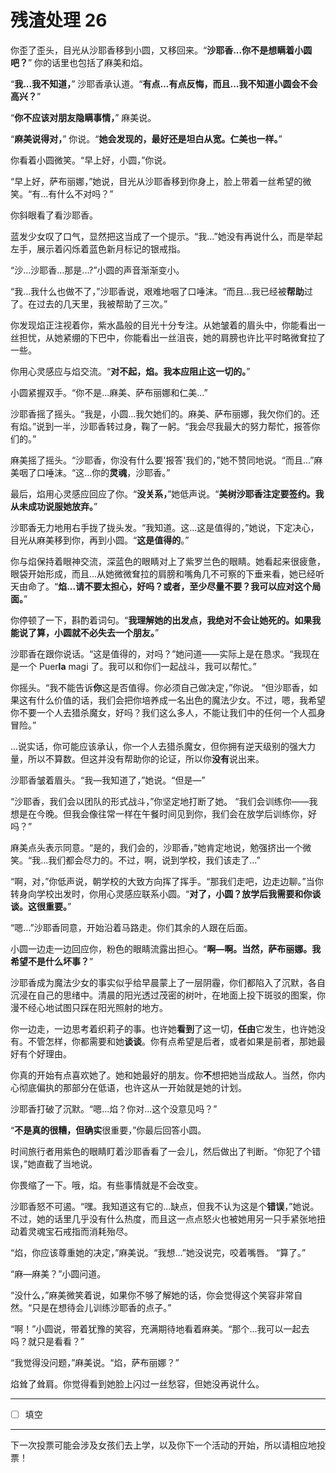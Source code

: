 # 残渣处理 26

你歪了歪头，目光从沙耶香移到小圆，又移回来。“**沙耶香...你不是想瞒着小圆吧？**” 你的话里也包括了麻美和焰。

“**我...我不知道，**” 沙耶香承认道。“**有点...有点反悔，而且...我不知道小圆会不会高兴？**”

“**你不应该对朋友隐瞒事情，**” 麻美说。

“**麻美说得对，**” 你说。“**她会发现的，最好还是坦白从宽。仁美也一样。**”

你看着小圆微笑。“早上好，小圆，”你说。

“早上好，萨布丽娜，”她说，目光从沙耶香移到你身上，脸上带着一丝希望的微笑。“有...有什么不对吗？”

你斜眼看了看沙耶香。

蓝发少女叹了口气，显然把这当成了一个提示。“我...”她没有再说什么，而是举起左手，展示着闪烁着蓝色新月标记的银戒指。

“沙...沙耶香...那是...?”小圆的声音渐渐变小。

“我...我什么也做不了，”沙耶香说，艰难地咽了口唾沫。“而且...我已经被**帮助**过了。在过去的几天里，我被帮助了三次。”

你发现焰正注视着你，紫水晶般的目光十分专注。从她皱着的眉头中，你能看出一丝担忧，从她紧绷的下巴中，你能看出一丝沮丧，她的肩膀也许比平时略微耷拉了一些。

你用心灵感应与焰交流。“**对不起，焰。我本应阻止这一切的。**”

小圆紧握双手。“你不是...麻美、萨布丽娜和仁美...”

沙耶香摇了摇头。“我是，小圆...我欠她们的。麻美、萨布丽娜，我欠你们的。还有焰。”说到一半，沙耶香转过身，鞠了一躬。“我会尽我最大的努力帮忙，报答你们的。”

麻美摇了摇头。“沙耶香，你没有什么要'报答'我们的，”她不赞同地说。“而且...”麻美咽了口唾沫。“这...你的**灵魂**，沙耶香。”

最后，焰用心灵感应回应了你。“**没关系，**”她低声说。“**美树沙耶香注定要签约。我从未成功说服她放弃。**”

沙耶香无力地用右手拢了拢头发。“我知道。这...这是值得的，”她说，下定决心，目光从麻美移到你，再到小圆。“**这是值得的**。”

你与焰保持着眼神交流，深蓝色的眼睛对上了紫罗兰色的眼睛。她看起来很疲惫，眼袋开始形成，而且...从她微微耷拉的肩膀和嘴角几不可察的下垂来看，她已经听天由命了。“**焰...请不要太担心，好吗？或者，至少尽量不要？我可以应对这个局面。**”

你停顿了一下，斟酌着词句。“**我理解她的出发点，我绝对不会让她死的。如果我能说了算，小圆就不必失去一个朋友。**”

沙耶香在跟你说话。“这是值得的，对吗？”她问道——实际上是在恳求。“我现在是一个 Puer**la** magi 了。我可以和你们一起战斗，我可以帮忙。”

你摇头。“我不能告诉**你**这是否值得。你必须自己做决定，”你说。 “但沙耶香，如果这有什么价值的话，我们会把你培养成一名出色的魔法少女。不过，嗯，我希望你不要一个人去猎杀魔女，好吗？我们这么多人，不能让我们中的任何一个人孤身冒险。”

...说实话，你可能应该承认，你一个人去猎杀魔女，但你拥有逆天级别的强大力量，所以不算数。但这并没有帮助你的论证，所以你**没有**说出来。

沙耶香皱着眉头。“我—我知道了，”她说。“但是—”

“沙耶香，我们会以团队的形式战斗，”你坚定地打断了她。 “我们会训练你——我想是在今晚。但我会像往常一样在午餐时间见到你，我们会在放学后训练你，好吗？”

麻美点头表示同意。“是的，我们会的，沙耶香，”她肯定地说，勉强挤出一个微笑。“我...我们都会尽力的。不过，啊，说到学校，我们该走了...”

“啊，对，”你低声说，朝学校的大致方向挥了挥手。“那我们走吧，边走边聊。”当你转身向学校出发时，你用心灵感应联系小圆。“**对了，小圆？放学后我需要和你谈谈。这很重要。**”

“嗯...”沙耶香同意，开始沿着马路走。你们其余的人跟在后面。

小圆一边走一边回应你，粉色的眼睛流露出担心。“**啊—啊。当然，萨布丽娜。我希望不是什么坏事？**”

沙耶香成为魔法少女的事实似乎给早晨蒙上了一层阴霾，你们都陷入了沉默，各自沉浸在自己的思绪中。清晨的阳光透过茂密的树叶，在地面上投下斑驳的图案，你漫不经心地试图只踩在阳光照射的地方。

你一边走，一边思考着织莉子的事。也许她**看到**了这一切，**任由**它发生，也许她没有。不管怎样，你都需要和她**谈谈**。你有点希望是后者，或者如果是前者，那她最好有个好理由。

你真的开始有点喜欢她了。她和她最好的朋友。你**不**想把她当成敌人。当然，你内心彻底偏执的那部分在低语，也许这从一开始就是她的计划。

沙耶香打破了沉默。“嗯...焰？你对...这个没意见吗？”

“**不是真的很糟，但确实**很重要，”你最后回答小圆。

时间旅行者用紫色的眼睛盯着沙耶香看了一会儿，然后做出了判断。“你犯了个错误，”她直截了当地说。

你畏缩了一下。哦，焰。有些事情就是不会改变。

沙耶香怒不可遏。“嘿。我知道这有它的...缺点，但我不认为这是个**错误**，”她说。不过，她的话里几乎没有什么热度，而且这一点点怒火也被她用另一只手紧张地扭动着灵魂宝石戒指而消耗殆尽。

“焰，你应该尊重她的决定，”麻美说。“我想...”她没说完，咬着嘴唇。 “算了。”

“麻—麻美？”小圆问道。

“没什么，”麻美微笑着说，如果你不够了解她的话，你会觉得这个笑容非常自然。“只是在想待会儿训练沙耶香的点子。”

“啊！”小圆说，带着犹豫的笑容，充满期待地看着麻美。“那个...我可以一起去吗？就只是看看？”

“我觉得没问题，”麻美说。“焰，萨布丽娜？”

焰耸了耸肩。你觉得看到她脸上闪过一丝愁容，但她没再说什么。

---

- [ ] 填空

---

下一次投票可能会涉及女孩们去上学，以及你下一个活动的开始，所以请相应地投票！
